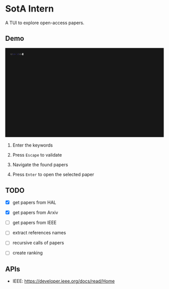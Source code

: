 # SotA Intern

A TUI to explore open-access papers.

## Demo

![Demo](./demo.gif)

1. Enter the keywords

2. Press `Escape` to validate

3. Navigate the found papers

4. Press `Enter` to open the selected paper

## TODO

- [X] get papers from HAL
- [X] get papers from Arxiv
- [ ] get papers from IEEE
- [ ] extract references names
- [ ] recursive calls of papers
- [ ] create ranking


## APIs

- IEEE: https://developer.ieee.org/docs/read/Home
